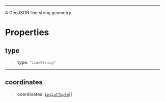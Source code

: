 ***

A GeoJSON line string geometry.

# Properties

## type

> **type**: `"LineString"`

***

## coordinates

> **coordinates**: [`LngLatTuple`](LngLatTuple.md)\[]
